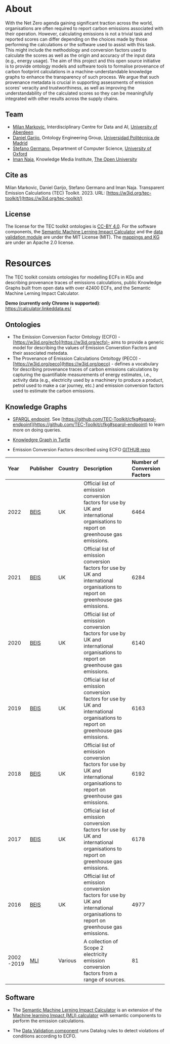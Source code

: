 # About

With the Net Zero agenda gaining significant traction across the world, organisations are often required to report carbon emissions associated with their operation. However, calculating emissions is not a trivial task and reported scores can differ depending on the choices made by those performing the calculations or the software used to assist with this task. This might include the methodology and conversion factors used to calculate the scores as well as the origin and accuracy of the input data (e.g., energy usage). 
The aim of this project and this open source initiative is to provide ontology models and software tools to formalise provenance of carbon footprint calculations in a machine-understandable knowledge graphs to enhance the transparency of such process. We argue that such provenance metadata is crucial in supporting assessments of emission scores' veracity and trustworthiness, as well as improving the understandability of the calculated scores so they can be meaningfully integrated with other results across the supply chains.

## Team

* [Milan Markovic](https://orcid.org/0000-0002-5477-287X), Interdisciplinary Centre for Data and AI, [University of Aberdeen](https://www.abdn.ac.uk/)
* [Daniel Garijo](https://orcid.org/0000-0003-0454-7145), Ontology Engineering Group, [Universidad Politécnica de Madrid](https://www.upm.es/)
* [Stefano Germano](https://orcid.org/0000-0001-6993-0618), Department of Computer Science, [University of Oxford](https://www.ox.ac.uk/)
* [Iman Naja](https://orcid.org/0000-0001-6634-3266), Knowledge Media Institute, [The Open University](https://www.open.ac.uk/)

## Cite as

Milan Markovic, Daniel Garijo, Stefano Germano and Iman Naja. Transparent Emission Calculations (TEC) Toolkit. 2023. URL: [https://w3id.org/tec-toolkit/](https://w3id.org/tec-toolkit/)

## License
The license for the TEC toolkit ontologies is [CC-BY 4.0](http://creativecommons.org/licenses/by/4.0). For the software components, the [Semantic Machine Lerning Impact Calculator](https://github.com/TEC-Toolkit/Semantic_Machine_Learning_Impact_Calculator) and the [data validation module](https://github.com/TEC-Toolkit/Data-Validation) are under the MIT License (MIT). The [mappings and KG](https://github.com/EATS-UoA/cfkg) are under an Apache 2.0 license.

# Resources

The TEC toolkit consists ontologies for modelling ECFs in KGs and describing provenance traces of emissions calculations, public Knowledge Graphs built from open data with over 42400 ECFs, and the Semantic Machine Lerning Impact Calculator.

**Demo (currently only Chrome is supported)**: https://calculator.linkeddata.es/

## Ontologies 

* The Emission Conversion Factor Ontology (ECFO) - [https://w3id.org/ecfo](https://w3id.org/ecfo)- aims to provide a generic model for describing the values of Emission Converstion Factors and their associated metedata.
* The Provenance of Emission Calculations Ontoltogy (PECO) - [https://w3id.org/peco](https://w3id.org/peco) - defines a vocabulary for describing provenance traces of carbon emissions calculations by capturing the quantifiable measurements of energy estimates, i.e., activity data (e.g., electricity used by a machinery to produce a product, petrol used to make a car journey, etc.) and emission conversion factors used to estimate the carbon emissions.

## Knowledge Graphs 

* [SPARQL endpoint](https://sparql.cf.linkeddata.es/cf/). See [https://github.com/TEC-Toolkit/cfkg#sparql-endpoint](https://github.com/TEC-Toolkit/cfkg#sparql-endpoint) to learn more on doing queries.
* [Knowledgre Graph in Turtle](https://zenodo.org/record/7916096#.ZFugTo1BxEY)

* Emission Conversion Factors described using ECFO [GITHUB repo](https://github.com/TEC-Toolkit/cfkg)
 
| Year        | Publisher | Country  | Description      | Number of Conversion Factors |
|:-------------|:------- |:-------|  :------------------| :-------|
| 2022    | <a href="https://www.gov.uk/government/collections/government-conversion-factors-for-company-reporting">BEIS</a> | UK | Official list of emission conversion factors for use by UK and international organisations to report on greenhouse gas emissions. | 6464 | 
| 2021     | <a href="https://www.gov.uk/government/collections/government-conversion-factors-for-company-reporting">BEIS</a> | UK | Official list of emission conversion factors for use by UK and international organisations to report on greenhouse gas emissions. | 6284 | 
| 2020     | <a href="https://www.gov.uk/government/collections/government-conversion-factors-for-company-reporting">BEIS</a> | UK | Official list of emission conversion factors for use by UK and international organisations to report on greenhouse gas emissions. | 6140 | 
| 2019    | <a href="https://www.gov.uk/government/collections/government-conversion-factors-for-company-reporting">BEIS</a> | UK | Official list of emission conversion factors for use by UK and international organisations to report on greenhouse gas emissions. | 6163 | 
| 2018     | <a href="https://www.gov.uk/government/collections/government-conversion-factors-for-company-reporting">BEIS</a> | UK | Official list of emission conversion factors for use by UK and international organisations to report on greenhouse gas emissions. | 6192 | 
| 2017     | <a href="https://www.gov.uk/government/collections/government-conversion-factors-for-company-reporting">BEIS</a> | UK | Official list of emission conversion factors for use by UK and international organisations to report on greenhouse gas emissions. | 6178 | 
| 2016     | <a href="https://www.gov.uk/government/collections/government-conversion-factors-for-company-reporting">BEIS</a> | UK | Official list of emission conversion factors for use by UK and international organisations to report on greenhouse gas emissions. | 4977 | 
| 2002 -2019     | <a href="https://github.com/mlco2/impact">MLI</a> | Various | A collection of Scope 2 electricity emission conversion factors from a range of sources. | 81 | 

## Software

* The [Semantic Machine Lerning Impact Calculator](https://github.com/TEC-Toolkit/Semantic_Machine_Learning_Impact_Calculator) is an extension of the [Machine learning Impact (MLI) calculator](https://mlco2.github.io/impact\#compute) with semantic components to perform the emission calculations.

* The [Data Validation component](https://github.com/TEC-Toolkit/Data-Validation) runs Datalog rules to detect violations of conditions according to ECFO.
